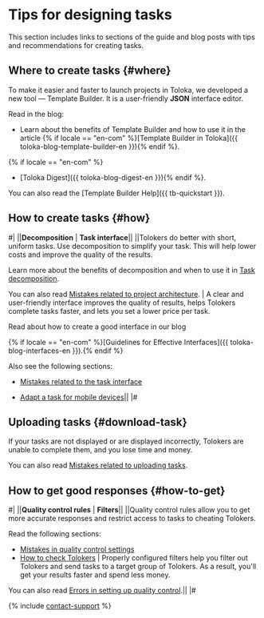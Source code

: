 # Tips for designing tasks

This section includes links to sections of the guide and blog posts with tips and recommendations for creating tasks.

## Where to create tasks {#where}

To make it easier and faster to launch projects in Toloka, we developed a new tool — Template Builder. It is a user-friendly **JSON** interface editor.

Read in the blog:

- Learn about the benefits of Template Builder and how to use it in the article {% if locale == "en-com" %}[Template Builder in Toloka]({{ toloka-blog-template-builder-en }}){% endif %}.

{% if locale == "en-com" %}
- [Toloka Digest]({{ toloka-blog-digest-en }}){% endif %}.

You can also read the [Template Builder Help]({{ tb-quickstart }}).

## How to create tasks {#how}

#|
||**Decomposition** | **Task interface**||
||Tolokers do better with short, uniform tasks. Use decomposition to simplify your task. This will help lower costs and improve the quality of the results.

Learn more about the benefits of decomposition and when to use it in [Task decomposition](solution-architecture.md).

You can also read [Mistakes related to project architecture](frequent-customer-errors.md). | A clear and user-friendly interface improves the quality of results, helps Tolokers complete tasks faster, and lets you set a lower price per task.

Read about how to create a good interface in our blog

{% if locale == "en-com" %}[Guidelines for Effective Interfaces]({{ toloka-blog-interfaces-en }}).{% endif %}

Also see the following sections:

- [Mistakes related to the task interface](frequent-customer-errors.md)

- [Adapt a task for mobile devices](mobile.md)||
|#

## Uploading tasks {#download-task}

If your tasks are not displayed or are displayed incorrectly, Tolokers are unable to complete them, and you lose time and money.

You can also read [Mistakes related to uploading tasks](frequent-customer-errors.md).

## How to get good responses {#how-to-get}

#|
||**Quality control rules** | **Filters**||
||Quality control rules allow you to get more accurate responses and restrict access to tasks to cheating Tolokers.

Read the following sections:

- [Mistakes in quality control settings](frequent-customer-errors.md)
- [How to check Tolokers](check-performers.md) | Properly configured filters help you filter out Tolokers and send tasks to a target group of Tolokers. As a result, you'll get your results faster and spend less money.

You can also read [Errors in setting up quality control](frequent-customer-errors.md).||
|#

{% include [contact-support](../_includes/contact-support-help.md) %}